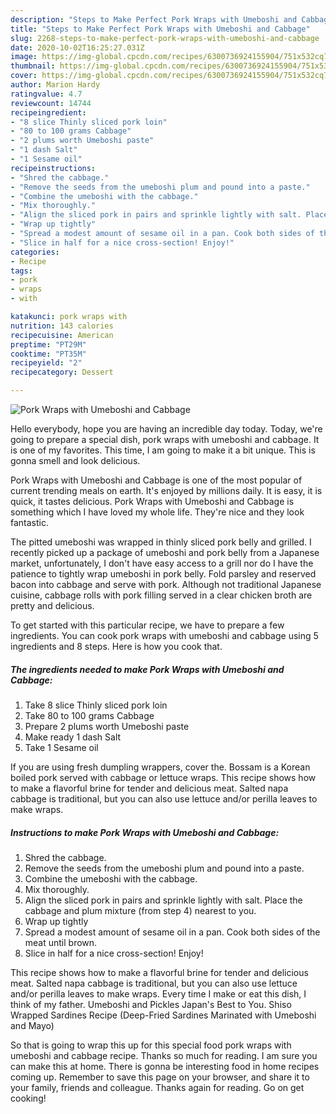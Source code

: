 ```yaml
---
description: "Steps to Make Perfect Pork Wraps with Umeboshi and Cabbage"
title: "Steps to Make Perfect Pork Wraps with Umeboshi and Cabbage"
slug: 2268-steps-to-make-perfect-pork-wraps-with-umeboshi-and-cabbage
date: 2020-10-02T16:25:27.031Z
image: https://img-global.cpcdn.com/recipes/6300736924155904/751x532cq70/pork-wraps-with-umeboshi-and-cabbage-recipe-main-photo.jpg
thumbnail: https://img-global.cpcdn.com/recipes/6300736924155904/751x532cq70/pork-wraps-with-umeboshi-and-cabbage-recipe-main-photo.jpg
cover: https://img-global.cpcdn.com/recipes/6300736924155904/751x532cq70/pork-wraps-with-umeboshi-and-cabbage-recipe-main-photo.jpg
author: Marion Hardy
ratingvalue: 4.7
reviewcount: 14744
recipeingredient:
- "8 slice Thinly sliced pork loin"
- "80 to 100 grams Cabbage"
- "2 plums worth Umeboshi paste"
- "1 dash Salt"
- "1 Sesame oil"
recipeinstructions:
- "Shred the cabbage."
- "Remove the seeds from the umeboshi plum and pound into a paste."
- "Combine the umeboshi with the cabbage."
- "Mix thoroughly."
- "Align the sliced pork in pairs and sprinkle lightly with salt. Place the cabbage and plum mixture (from step 4) nearest to you."
- "Wrap up tightly"
- "Spread a modest amount of sesame oil in a pan. Cook both sides of the meat until brown."
- "Slice in half for a nice cross-section! Enjoy!"
categories:
- Recipe
tags:
- pork
- wraps
- with

katakunci: pork wraps with 
nutrition: 143 calories
recipecuisine: American
preptime: "PT29M"
cooktime: "PT35M"
recipeyield: "2"
recipecategory: Dessert

---
```



![Pork Wraps with Umeboshi and Cabbage](https://img-global.cpcdn.com/recipes/6300736924155904/751x532cq70/pork-wraps-with-umeboshi-and-cabbage-recipe-main-photo.jpg)

Hello everybody, hope you are having an incredible day today. Today, we're going to prepare a special dish, pork wraps with umeboshi and cabbage. It is one of my favorites. This time, I am going to make it a bit unique. This is gonna smell and look delicious.

Pork Wraps with Umeboshi and Cabbage is one of the most popular of current trending meals on earth. It's enjoyed by millions daily. It is easy, it is quick, it tastes delicious. Pork Wraps with Umeboshi and Cabbage is something which I have loved my whole life. They're nice and they look fantastic.

The pitted umeboshi was wrapped in thinly sliced pork belly and grilled. I recently picked up a package of umeboshi and pork belly from a Japanese market, unfortunately, I don&#39;t have easy access to a grill nor do I have the patience to tightly wrap umeboshi in pork belly. Fold parsley and reserved bacon into cabbage and serve with pork. Although not traditional Japanese cuisine, cabbage rolls with pork filling served in a clear chicken broth are pretty and delicious.


To get started with this particular recipe, we have to prepare a few ingredients. You can cook pork wraps with umeboshi and cabbage using 5 ingredients and 8 steps. Here is how you cook that.

<!--inarticleads1-->

##### The ingredients needed to make Pork Wraps with Umeboshi and Cabbage:

1. Take 8 slice Thinly sliced pork loin
1. Take 80 to 100 grams Cabbage
1. Prepare 2 plums worth Umeboshi paste
1. Make ready 1 dash Salt
1. Take 1 Sesame oil


If you are using fresh dumpling wrappers, cover the. Bossam is a Korean boiled pork served with cabbage or lettuce wraps. This recipe shows how to make a flavorful brine for tender and delicious meat. Salted napa cabbage is traditional, but you can also use lettuce and/or perilla leaves to make wraps. 

<!--inarticleads2-->

##### Instructions to make Pork Wraps with Umeboshi and Cabbage:

1. Shred the cabbage.
1. Remove the seeds from the umeboshi plum and pound into a paste.
1. Combine the umeboshi with the cabbage.
1. Mix thoroughly.
1. Align the sliced pork in pairs and sprinkle lightly with salt. Place the cabbage and plum mixture (from step 4) nearest to you.
1. Wrap up tightly
1. Spread a modest amount of sesame oil in a pan. Cook both sides of the meat until brown.
1. Slice in half for a nice cross-section! Enjoy!


This recipe shows how to make a flavorful brine for tender and delicious meat. Salted napa cabbage is traditional, but you can also use lettuce and/or perilla leaves to make wraps. Every time I make or eat this dish, I think of my father. Umeboshi and Pickles Japan&#39;s Best to You. Shiso Wrapped Sardines Recipe (Deep-Fried Sardines Marinated with Umeboshi and Mayo) 

So that is going to wrap this up for this special food pork wraps with umeboshi and cabbage recipe. Thanks so much for reading. I am sure you can make this at home. There is gonna be interesting food in home recipes coming up. Remember to save this page on your browser, and share it to your family, friends and colleague. Thanks again for reading. Go on get cooking!
